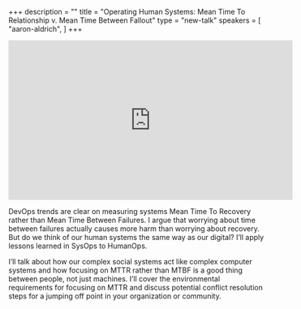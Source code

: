 +++
description = ""
title = "Operating Human Systems: Mean Time To Relationship v. Mean Time Between Fallout"
type = "new-talk"
speakers = [
        "aaron-aldrich",
]
+++
<iframe width="560" height="315" src="https://www.youtube-nocookie.com/embed/XpiuR1FKs9g" frameborder="0" allowfullscreen></iframe>

DevOps trends are clear on measuring systems Mean Time To Recovery rather than Mean Time Between Failures. I argue that worrying about time between failures actually causes more harm than worrying about recovery. But do we think of our human systems the same way as our digital? I’ll apply lessons learned in SysOps to HumanOps.

I’ll talk about how our complex social systems act like complex computer systems and how focusing on MTTR rather than MTBF is a good thing between people, not just machines. I’ll cover the environmental requirements for focusing on MTTR and discuss potential conflict resolution steps for a jumping off point in your organization or community.